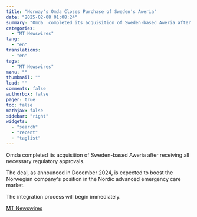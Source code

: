 ```yaml
---
title: "Norway's Omda Closes Purchase of Sweden's Aweria"
date: "2025-02-08 01:08:24"
summary: "Omda  completed its acquisition of Sweden-based Aweria after receiving all necessary regulatory approvals. The deal, as announced in December 2024, is expected to boost the Norwegian company's position in the Nordic advanced emergency care market. The integration process will begin immediately."
categories:
  - "MT Newswires"
lang:
  - "en"
translations:
  - "en"
tags:
  - "MT Newswires"
menu: ""
thumbnail: ""
lead: ""
comments: false
authorbox: false
pager: true
toc: false
mathjax: false
sidebar: "right"
widgets:
  - "search"
  - "recent"
  - "taglist"
---
```


Omda completed its acquisition of Sweden-based Aweria after receiving all necessary regulatory approvals.

The deal, as announced in December 2024, is expected to boost the Norwegian company's position in the Nordic advanced emergency care market.

The integration process will begin immediately.

[MT Newswires](https://www.tradingview.com/news/mtnewswires.com:20250207:G2465229:0/)

